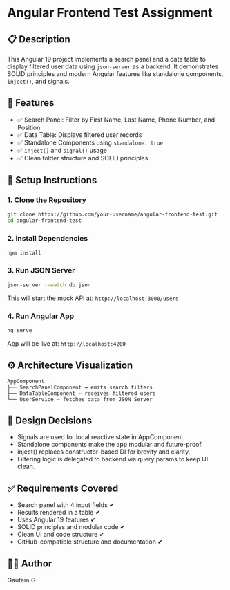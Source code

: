 # Angular Frontend Test Assignment

## 📋 Description
This Angular 19 project implements a search panel and a data table to display filtered user data using `json-server` as a backend. It demonstrates SOLID principles and modern Angular features like standalone components, `inject()`, and signals.

## 🧩 Features
- ✅ Search Panel: Filter by First Name, Last Name, Phone Number, and Position
- ✅ Data Table: Displays filtered user records
- ✅ Standalone Components using `standalone: true`
- ✅ `inject()` and `signal()` usage
- ✅ Clean folder structure and SOLID principles

## 🚀 Setup Instructions
### 1. Clone the Repository
```bash
git clone https://github.com/your-username/angular-frontend-test.git
cd angular-frontend-test
```
### 2. Install Dependencies
```bash
npm install
```
### 3. Run JSON Server
```bash
json-server --watch db.json
```
This will start the mock API at: `http://localhost:3000/users`

### 4. Run Angular App
```bash
ng serve
```
App will be live at: `http://localhost:4200`

## ⚙️ Architecture Visualization
```
AppComponent
├── SearchPanelComponent → emits search filters
├── DataTableComponent ← receives filtered users
└── UserService → fetches data from JSON Server
```

## 🧠 Design Decisions
- Signals are used for local reactive state in AppComponent.
- Standalone components make the app modular and future-proof.
- inject() replaces constructor-based DI for brevity and clarity.
- Filtering logic is delegated to backend via query params to keep UI clean.

## ✅ Requirements Covered
- Search panel with 4 input fields ✔
- Results rendered in a table ✔
- Uses Angular 19 features ✔
- SOLID principles and modular code ✔
- Clean UI and code structure ✔
- GitHub-compatible structure and documentation ✔

## 👨‍💻 Author
Gautam G